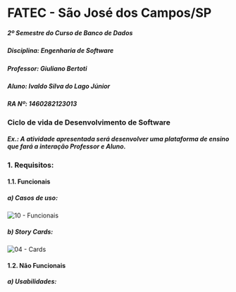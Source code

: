 # FATEC - São José dos Campos/SP
##### 2º Semestre do Curso de Banco de Dados
##### Disciplina: Engenharia de Software
##### Professor: Giuliano Bertoti
##### Aluno: Ivaldo Silva do Lago Júnior
##### RA Nº: 1460282123013

### Ciclo de vida de Desenvolvimento de Software
##### Ex.: A atividade apresentada será desenvolver uma plataforma de ensino que fará a interação Professor e Aluno.

### 1. Requisitos:
#### 1.1. Funcionais
##### a) Casos de uso:
![10 - Funcionais](https://user-images.githubusercontent.com/20825226/172966809-796af746-670e-4818-95b2-ef48edb431d6.JPG)

##### b) Story Cards:
![04 - Cards](https://user-images.githubusercontent.com/20825226/172967101-5f81db10-f931-4ba9-9957-cbb2cfe82d70.jpg)

#### 1.2. Não Funcionais
##### a) Usabilidades:
